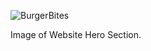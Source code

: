 ![BurgerBites](https://github.com/user-attachments/assets/6dd35e79-a455-446e-8340-603af667bb8a)

Image of Website Hero Section.
